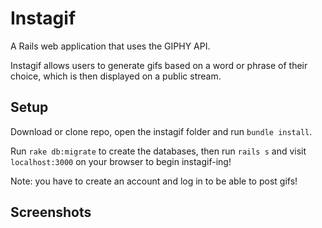 Instagif
===================

A Rails web application that uses the GIPHY API.

Instagif allows users to generate gifs based on a word or phrase of their choice, which is then displayed on a public stream.

Setup
------

Download or clone repo, open the instagif folder and run `bundle install`.

Run `rake db:migrate` to create the databases, then run `rails s` and visit `localhost:3000` on your browser to begin instagif-ing!

Note: you have to create an account and log in to be able to post gifs!

Screenshots
-----
